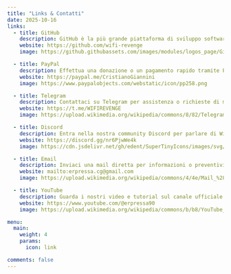 ```yaml
---
title: "Links & Contatti"
date: 2025-10-16
links:
  - title: GitHub
    description: GitHub è la più grande piattaforma di sviluppo software del mondo.
    website: https://github.com/wifi-revenge
    image: https://github.githubassets.com/images/modules/logos_page/GitHub-Mark.png

  - title: PayPal
    description: Effettua una donazione o un pagamento rapido tramite PayPal.
    website: https://paypal.me/CristianoGiannini
    image: https://www.paypalobjects.com/webstatic/icon/pp258.png

  - title: Telegram
    description: Contattaci su Telegram per assistenza o richieste di manutenzione.
    website: https://t.me/WIFIREVENGE
    image: https://upload.wikimedia.org/wikipedia/commons/8/82/Telegram_logo.svg

  - title: Discord
    description: Entra nella nostra community Discord per parlare di Wi-Fi.
    website: https://discord.gg/nr6PjwWe4k
    image: https://cdn.jsdelivr.net/gh/edent/SuperTinyIcons/images/svg/discord.svg

  - title: Email
    description: Inviaci una mail diretta per informazioni o preventivi.
    website: mailto:erpressa.cg@gmail.com
    image: https://upload.wikimedia.org/wikipedia/commons/4/4e/Mail_%28iOS%29.svg

  - title: YouTube
    description: Guarda i nostri video e tutorial sul canale ufficiale WiFi Revenge.
    website: https://www.youtube.com/@erpressa90
    image: https://upload.wikimedia.org/wikipedia/commons/b/b8/YouTube_Logo_2017.svg

menu:
  main: 
    weight: 4
    params:
      icon: link

comments: false
---
```


